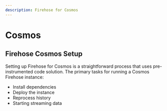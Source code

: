 ```yaml
---
description: Firehose for Cosmos
---
```


# Cosmos

## Firehose Cosmos Setup

Setting up Firehose for Cosmos is a straightforward process that uses pre-instrumented code solution. The primary tasks for running a Cosmos Firehose instance:

* Install dependencies
* Deploy the instance
* Reprocess history
* Starting streaming data
